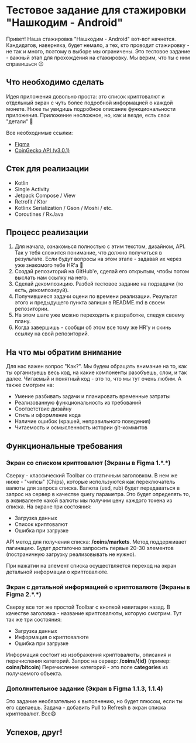# Тестовое задание для стажировки "Нашкодим - Android"
Привет! Наша стажировка "Нашкодим - Android" вот-вот начнется. Кандидатов, наверняка, будет немало, а тех, кто проводит стажировку - не так и много, поэтому в выборе мы ограничены. Это тестовое задание - важный этап для прохождения на стажировку. Мы верим, что ты с ним справишься 😉

## Что необходимо сделать
Идея приложения довольно проста: это список криптовалют и отдельный экран с чуть более подробной информацией о каждой монете. Ниже ты увидишь подробное описание функциональности приложения. Приложение несложное, но, как и везде, есть свои "детали" 🙂

Все необходимые ссылки:
- [Figma](https://www.figma.com/design/jq1CJfQRYSjIGiGZmabeaV/MobileUp-Trainee-Test-Task)
- [CoinGecko API (v3.0.1)](https://docs.coingecko.com/v3.0.1/reference/endpoint-overview)

## Стек для реализации
- Kotlin
- Single Activity
- Jetpack Compose / View
- Retrofit / Ktor
- Kotlinx Serialization / Gson / Moshi / etc.
- Coroutines / RxJava

## Процесс реализации
1. Для начала, ознакомься полностью с этим текстом, дизайном, API. Так у тебя сложится понимание, что должно получиться в результате. Если будут вопросы на этом этапе - задавай их через уже знакомого тебе HR'а 🙂
2. Создай репозиторий на GitHub'е, сделай его открытым, чтобы потом выслать нам ссылку на него.
3. Сделай декомпозицию. Разбей тестовое задание на подзадачи (то есть, декомпозируй).
4. Получившиеся задачи оцени по времени реализации. Результат этого и предыдущего пункта запиши в README.md в своем репозитории.
5. На этом шаге уже можно переходить к разработке, следуя своему плану.
6. Когда завершишь - сообщи об этом все тому же HR'у и скинь ссылку на свой репозиторий.

## На что мы обратим внимание
Для нас важен вопрос "Как?". Мы будем обращать внимание на то, как ты организуешь весь код, на какие компоненты разобъешь, слои, и так далее. Читаемый и понятный код - это то, что мы тут очень любим. А также смотрим на:

- Умение разбивать задачи и планировать временные затраты
- Реализованную функциональность из требований
- Соответствие дизайну
- Стиль и оформление кода
- Наличие ошибок (крашей, неправильного поведения)
- Читаемость и осмысленность истории git-коммитов

## Функциональные требования
### Экран со списком криптовалют (Экраны в Figma 1.\*.\*)
Сверху - классический Toolbar со статичным заголовком. В нем же ниже - "чипсы" (Chips), которые используются как переключатель валюты для запроса списка. Валюта (usd, rub) будет передаваться в запрос на сервер в качестве query параметра. Это будет определять то, в эквиваленте какой валюты мы получим цену каждого токена из списка.
На экране три состояния:
- Загрузка данных
- Список криптовалют
- Ошибка при загрузке

API метод для получения списка: **/coins/markets**. Метод поддерживает пагинацию. Будет достаточно запросить первые 20-30 элементов (постраничную загрузку реализовывать не нужно).

При нажатии на элемент списка осуществляется переход на экран детальной информации о криптовалюте.

### Экран с детальной информацией о криптовалюте (Экраны в Figma 2.\*.\*)
Сверху все тот же простой Toolbar с кнопкой навигации назад. В качестве заголовка - название криптовалюты, которую смотрим.
Тут так же три состояния:
- Загрузка данных
- Информация о криптовалюте
- Ошибка при загрузке

Информация состоит из изображения криптовалюты, описания и перечисления категорий. Запрос на сервер: **/coins/{id}** (пример: **coins/bitcoin**)
Перечисление категорий - это поле **categories** из получаемого объекта.

### Дополнительное задание (Экран в Figma 1.1.3, 1.1.4)
Это задание необязательно к выполнению, но будет плюсом, если ты его сделаешь. Задача - добавить Pull to Refresh в экран списка криптовалют. Все😄

## Успехов, друг!
